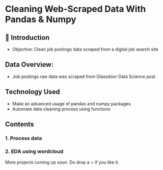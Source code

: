 # Cleaning Web-Scraped Data With Pandas & Numpy

## 📌 Introduction
- Objective: Clean job postings data scraped from a digital job search site

## Data Overview:
- Job postings raw data was scraped from Glassdoor Data Science post. 

## Technology Used

<ul>
  <li>Make an advanced usage of pandas and numpy packages</li>
  <li>Automate data cleaning process using functions</li>
</ul>

## Contents

<h3>1. Process data</h3>
<h3>2. EDA using wordcloud</h3>

More projects coming up soon. Do drop a ⭐ if you like it.

